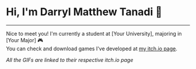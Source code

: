 # Hi, I'm Darryl Matthew Tanadi 👋
---
Nice to meet you! I'm currently a student at [Your University], majoring in [Your Major] 🎮 </br>
You can check and download games I've developed at [my itch.io page](https://your-itchio-link).

*All the GIFs are linked to their respective itch.io page*



<!--
**MovingGrass/MovingGrass** is a ✨ _special_ ✨ repository because its `README.md` (this file) appears on your GitHub profile.

Here are some ideas to get you started:

- 🔭 I’m currently working on ...
- 🌱 I’m currently learning ...
- 👯 I’m looking to collaborate on ...
- 🤔 I’m looking for help with ...
- 💬 Ask me about ...
- 📫 How to reach me: ...
- 😄 Pronouns: ...
- ⚡ Fun fact: ...
-->
